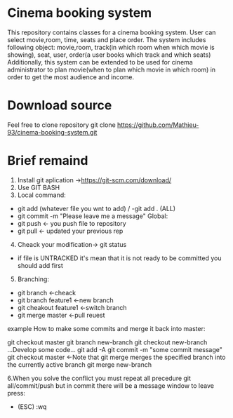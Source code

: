 # Cinema booking system
This repository contains classes for a cinema booking system.
User can select movie,room, time, seats and place order. 
The system includes following object: movie,room, track(in which room when which movie is showing), seat, user, order(a user
books which track and which seats) 
Additionally, this system can be extended to be used for cinema administrator to plan movie(when to plan which movie in which
room) in order to get the most audience and income.


# Download source
Feel free to clone repository
  git clone https://github.com/Mathieu-93/cinema-booking-system.git

# Brief remaind
1. Install git aplication ->https://git-scm.com/download/ 
2. Use GIT BASH
3. Local command:
  - git add (whatever file you wnt to add) / -git add . (ALL)
  - git commit -m "Please leave me a message"
   Global:
  - git push <- you push file to repository 
  - git pull <- updated your previous rep
4. Cheack your modification-> git status
  - if file is UNTRACKED it's mean that it is not ready to be committed you should add first
5. Branching:
  - git branch <-cheack
  - git branch feature1 <-new branch
  - git cheakout feature1 <-switch branch
  - git merge master <-pull reuest
  
  example How to make some commits and merge it back into master: 
  
  git checkout master
  git branch new-branch 
  git checkout new-branch
 ...Develop some code...
  git add -A
  git commit -m "some commit message"
  git checkout master <-Note that git merge merges the specified branch into the currently active branch
  git merge new-branch
  
6.When you solve the conflict you must repeat all precedure git all/commit/push but in commit there will be a message window to leave press:
  - (ESC) :wq
 
